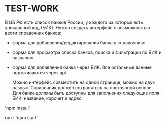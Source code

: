 # TEST-WORK

В ЦБ РФ есть список банков России, у каждого из которых есть уникальный код (БИК).
Нужно создать интерфейс с возможностью вести справочник банков:

- форма для добавления/редактирования банка в справочнике
- форма для просмотра списка банков, поиска и фильтрации по БИК и названию.
- форма для добавления банка через БИК. Все остальные данные подтягиваются через api

  Можно интерфейс совместить на одной странице, можно на двух разных. Справочник должен сохраняться на постоянной основе.
  Для банка должны быть доступны для заполнения следующие поля: БИК, название, корсчет и адрес.

'npm install'

run : 'npm start'
